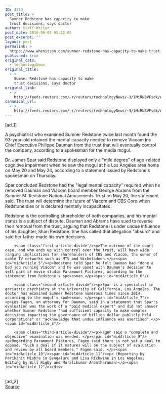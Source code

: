 ```yaml
---
ID: 4213
post_title: >
  Sumner Redstone has capacity to make
  trust decisions, says doctor
author: Staff Writer
post_date: 2016-06-03 05:22:08
post_excerpt: ""
layout: post
permalink: >
  https://www.whenitson.com/sumner-redstone-has-capacity-to-make-trust-decisions-says-doctor/
published: true
original_cats:
  - technologyNews
original_title:
  - >
    Sumner Redstone has capacity to make
    trust decisions, says doctor
original_link:
  - >
    http://feeds.reuters.com/~r/reuters/technologyNews/~3/iMiRNBVFsdk/us-viacom-redstone-trust-idUSKCN0YP085
canonical_url:
  - >
    http://feeds.reuters.com/~r/reuters/technologyNews/~3/iMiRNBVFsdk/us-viacom-redstone-trust-idUSKCN0YP085
---
```

 [ad_1]
<br><div id="articleText">
<span id="midArticle_start"/>

<span id="midArticle_0"/><span class="focusParagraph" readability="5"><p><span class="articleLocatio&lt;/span&gt;n">A psychiatrist who examined Sumner Redstone twice last month found the 93-year-old retained the mental capacity needed to remove Viacom Inc Chief Executive Philippe Dauman from the trust that will eventually control the company, according to a spokesman for the media mogul.</span></p></span><span id="midArticle_1"/><p>Dr. James Spar said Redstone displayed only a "mild degree" of age-related cognitive impairment when he saw the mogul at his Los Angeles area home on May 20 and May 24, according to a statement issued by Redstone's spokesman on Thursday. </p><span id="midArticle_2"/><p>Spar concluded Redstone had the "legal mental capacity" required when he removed Dauman and Viacom board member George Abrams from the Sumner M. Redstone National Amusements Trust on May 20, the statement said. The trust will determine the future of Viacom and CBS Corp when Redstone dies or is declared mentally incapacitated.</p><span id="midArticle_3"/><p>Redstone is the controlling shareholder of both companies, and his mental status is a subject of dispute. Dauman and Abrams have sued to reverse their removal from the trust, arguing that Redstone is under undue influence of his daughter, Shari Redstone. She has called that allegation "absurd" and said her father made his own decisions.</p><span id="midArticle_4"/>
        
        <span class="first-article-divide"/><p>The outcome of the court case, and who ends up with control over the trust, will have wide-ranging implications for shareholders of CBS and Viacom, the owner of cable TV networks such as MTV and Nickelodeon.</p><span id="midArticle_5"/><p>Redstone told Spar he felt Dauman had "done a bad job running Viacom" and he was upset with Dauman's decision to sell part of movie studio Paramount Pictures, according to the statement from Redstone's spokesman.</p><span id="midArticle_6"/>
        
        <span class="second-article-divide"/><p>Spar is a specialist in geriatric psychiatry at the University of California, Los Angeles. The doctor has examined Sumner Redstone numerous times since 2014, according to the mogul's spokesman. </p><span id="midArticle_7"/><p>Les Fagen, an attorney for Dauman, said in a statement that Spar's evaluation was the work of a "paid medical expert" and did not answer whether Sumner Redstone "had sufficient capacity to make complex decisions impacting the governance of billion dollar publicly held corporations" or "acknowledge that undue influence was exercised".</p><span id="midArticle_8"/>
        
        <span class="third-article-divide"/><p>Fagen said a "complete and objective" examination was needed. </p><span id="midArticle_9"/><p>Regarding Paramount Pictures, Fagen said there is not yet a deal to oppose. "Such a deal if it matures will be the subject of evaluation and review by all board members," Fagen said. </p><span id="midArticle_10"/><span id="midArticle_11"/><p> (Reporting by Parikshit Mishra in Bengaluru and Lisa Richwine in Los Angeles; Editing by Bill Rigby and Muralikumar Anantharaman)</p><span id="midArticle_12"/></div>
<br>[ad_2]
<br><a href="http://feeds.reuters.com/~r/reuters/technologyNews/~3/iMiRNBVFsdk/us-viacom-redstone-trust-idUSKCN0YP085">Source </a>